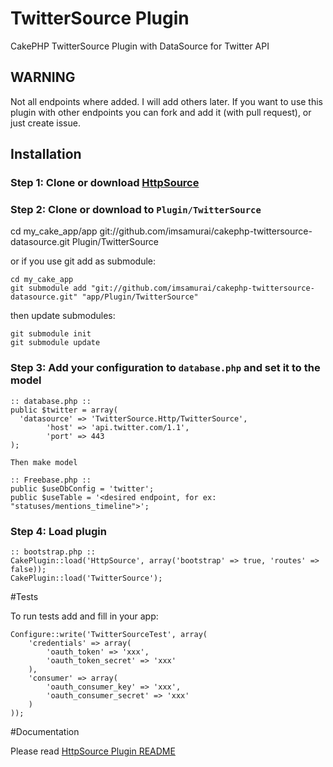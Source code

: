 TwitterSource Plugin
=====================

CakePHP TwitterSource Plugin with DataSource for Twitter API

## WARNING

Not all endpoints where added. I will add others later.
If you want to use this plugin with other endpoints you can fork and add it (with pull request),
or just create issue.

## Installation

### Step 1: Clone or download [HttpSource](https://github.com/imsamurai/cakephp-httpsource-datasource)

### Step 2: Clone or download to `Plugin/TwitterSource`

  cd my_cake_app/app git://github.com/imsamurai/cakephp-twittersource-datasource.git Plugin/TwitterSource

or if you use git add as submodule:

	cd my_cake_app
	git submodule add "git://github.com/imsamurai/cakephp-twittersource-datasource.git" "app/Plugin/TwitterSource"

then update submodules:

	git submodule init
	git submodule update

### Step 3: Add your configuration to `database.php` and set it to the model

```
:: database.php ::
public $twitter = array(
  'datasource' => 'TwitterSource.Http/TwitterSource',
        'host' => 'api.twitter.com/1.1',
        'port' => 443
);

Then make model

:: Freebase.php ::
public $useDbConfig = 'twitter';
public $useTable = '<desired endpoint, for ex: "statuses/mentions_timeline">';

```

### Step 4: Load plugin

```
:: bootstrap.php ::
CakePlugin::load('HttpSource', array('bootstrap' => true, 'routes' => false));
CakePlugin::load('TwitterSource');

```
#Tests

To run tests add and fill in your app:

```
Configure::write('TwitterSourceTest', array(
	'credentials' => array(
		'oauth_token' => 'xxx',
		'oauth_token_secret' => 'xxx'
	),
	'consumer' => array(
		'oauth_consumer_key' => 'xxx',
		'oauth_consumer_secret' => 'xxx'
	)
));
```

#Documentation

Please read [HttpSource Plugin README](https://github.com/imsamurai/cakephp-httpsource-datasource/blob/master/README.md)